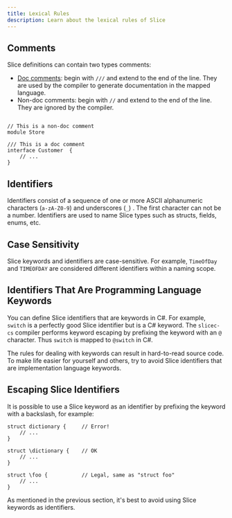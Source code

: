 ```yaml
---
title: Lexical Rules
description: Learn about the lexical rules of Slice
---
```


## Comments

Slice definitions can contain two types comments:

- [Doc comments](/docs/slice/language-guide/doc-comments): begin with `///` and extend to the end of the line. They are used by the compiler to
  generate documentation in the mapped language.
- Non-doc comments: begin with `//` and extend to the end of the line. They are ignored by the compiler.

```slice

// This is a non-doc comment
module Store

/// This is a doc comment
interface Customer  {
    // ...
}

```

## Identifiers

Identifiers consist of a sequence of one or more ASCII alphanumeric characters (`a-zA-Z0-9`) and underscores (`_`) .
The first character can not be a number. Identifiers are used to name Slice types such as structs, fields, enums, etc.

## Case Sensitivity

Slice keywords and identifiers are case-sensitive. For example, `TimeOfDay` and `TIMEOFDAY` are
considered different identifiers within a naming scope.

## Identifiers That Are Programming Language Keywords

You can define Slice identifiers that are keywords in C#. For example, `switch` is a
perfectly good Slice identifier but is a C# keyword. The `slicec-cs` compiler performs keyword escaping by
prefixing the keyword with an `@` character. Thus `switch` is mapped to `@switch` in C#.

The rules for dealing with keywords can result in hard-to-read source code. To make life easier for yourself and others,
try to avoid Slice identifiers that are implementation language keywords.

## Escaping Slice Identifiers

It is possible to use a Slice keyword as an identifier by prefixing the keyword with a backslash, for example:

```slice
struct dictionary {     // Error!
    // ...
}

struct \dictionary {    // OK
    // ...
}

struct \foo {           // Legal, same as "struct foo"
    // ...
}
```

As mentioned in the previous section, it's best to avoid using Slice keywords as identifiers.
